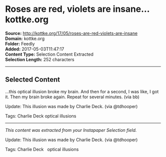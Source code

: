 # Roses are red, violets are insane… kottke.org

**Source:** http://kottke.org/17/05/roses-are-red-violets-are-insane  
**Domain:** kottke.org  
**Folder:** Feedly  
**Added:** 2017-05-03T11:47:17  
**Content Type:** Selection Content Extracted  
**Selection Length:** 252 characters  


---

## Selected Content

…this optical illusion broke my brain. And then for a second, I was like, I got it. Then my brain broke again. Repeat for several minutes. (via bb)

Update: This illusion was made by Charlie Deck. (via @tdhooper)

Tags: Charlie Deck optical illusions

---

*This content was extracted from your Instapaper Selection field.*

Update: This illusion was made by Charlie Deck. (via @tdhooper)

Tags: Charlie Deck   optical illusions

